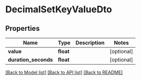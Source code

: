# DecimalSetKeyValueDto


## Properties
Name | Type | Description | Notes
------------ | ------------- | ------------- | -------------
**value** | **float** |  | [optional] 
**duration_seconds** | **float** |  | [optional] 

[[Back to Model list]](../README.md#documentation-for-models) [[Back to API list]](../README.md#documentation-for-api-endpoints) [[Back to README]](../README.md)


